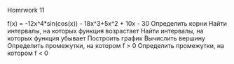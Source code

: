 Homrwork 11

f(x) = -12x^4*sin(cos(x)) - 18x^3+5x^2 + 10x - 30
    Определить корни
    Найти интервалы, на которых функция возрастает
    Найти интервалы, на которых функция убывает
    Построить график
    Вычислить вершину
    Определить промежутки, на котором f > 0
    Определить промежутки, на котором f < 0